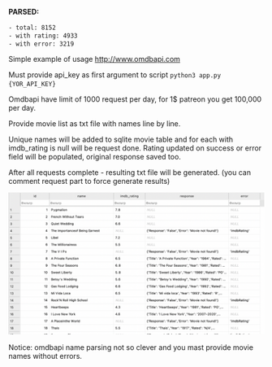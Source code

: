 **PARSED:**  

    - total: 8152 
    - with rating: 4933
    - with error: 3219

Simple example of usage http://www.omdbapi.com

Must provide api_key as first argument to script `python3 app.py {YOR_API_KEY}`

Omdbapi have limit of 1000 request per day, for 1$ patreon you get 100,000 per day.

Provide movie list as txt file with names line by line.

Unique names will be added to sqlite movie table and for each with imdb_rating is null will be request done. Rating updated on success or error field will be populated, original response saved too.

After all requests complete - resulting txt file will be generated. (you can comment request part to force generate results)

![sample of data](sample.png)

Notice: omdbapi name parsing not so clever and you mast provide movie names without errors.